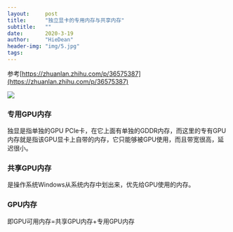 ```yaml
---
layout:     post
title:      "独立显卡的专用内存与共享内存"
subtitle:   ""
date:       2020-3-19
author:     "HieDean"
header-img: "img/5.jpg"
tags:
---
```


参考[https://zhuanlan.zhihu.com/p/36575387](https://zhuanlan.zhihu.com/p/36575387)

![](https://upload-images.jianshu.io/upload_images/8128430-67dffe21c52c669a.png?imageMogr2/auto-orient/strip%7CimageView2/2/w/1240)

### 专用GPU内存
独显是指单独的GPU PCIe卡，在它上面有单独的GDDR内存，而这里的专有GPU内存就是指该GPU显卡上自带的内存，它只能够被GPU使用，而且带宽很高，延迟很小。

### 共享GPU内存
是操作系统Windows从系统内存中划出来，优先给GPU使用的内存。

### GPU内存
即GPU可用内存=共享GPU内存+专用GPU内存
